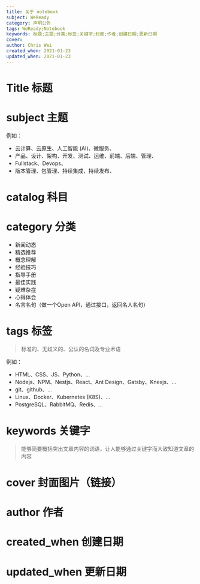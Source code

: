 ```yaml
---
title: 关于 notebook
subject: WeReady
category: 声明公告
tags: WeReady;Notebook
keywords: 标题;主题;分类;标签;关键字;封面;作者;创建日期;更新日期
cover: 
author: Chris Wei
created_when: 2021-01-23
updated_when: 2021-01-23
---
```


# Title 标题

# subject 主题

例如：

- 云计算、云原生、人工智能 (AI)、微服务、
- 产品、设计、架构、开发、测试、运维、前端、后端、管理、
- Fullstack、Devops、
- 版本管理、包管理、持续集成、持续发布、

# catalog 科目

# category 分类

- 新闻动态
- 精选推荐
- 概念理解
- 经验技巧
- 指导手册
- 最佳实践
- 疑难杂症
- 心得体会
- 名言名句（做一个Open API，通过接口，返回名人名句）

# tags 标签

> 标准的、无歧义的、公认的名词及专业术语

例如：

- HTML、CSS、JS、Python、...
- Nodejs、NPM、Nestjs、React、Ant Design、Gatsby、Knexjs、...
- git、github、...
- Linux、Docker、Kubernetes (K8S)、...
- PostgreSQL、RabbitMQ、Redis、...

# keywords 关键字

> 能够简要概括突出文章内容的词语，让人能够通过关键字而大致知道文章的内容

# cover 封面图片（链接）

# author 作者

# created_when 创建日期

# updated_when 更新日期
